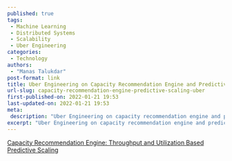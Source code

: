 ```yaml
---
published: true
tags:
 - Machine Learning
 - Distributed Systems
 - Scalability
 - Uber Engineering
categories:
 - Technology
authors:
 - "Manas Talukdar"
post-format: link
title: Uber Engineering on Capacity Recommendation Engine and Predictive Scaling
url-slug: capacity-recommendation-engine-predictive-scaling-uber
first-published-on: 2022-01-21 19:53
last-updated-on: 2022-01-21 19:53
meta:
 description: "Uber Engineering on capacity recommendation engine and predictive scaling for throughput and utilization."
excerpt: "Uber Engineering on capacity recommendation engine and predictive scaling for throughput and utilization."
---
```


[Capacity Recommendation Engine: Throughput and Utilization Based Predictive Scaling](https://eng.uber.com/capacity-recommendation-engine/)
